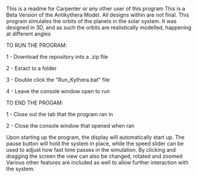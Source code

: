 This is a readme for Carpenter or any other user of this program This is a Beta Version of the Antikythera Model. All designs within are not final. This program simulates the orbits of the planets in the solar system. It was designed in 3D, and as such the orbits are realistically modelled, happening at different angles

TO RUN THE PROGRAM:

1 - Download the repository into a .zip file

2 - Exract to a folder

3 - Double click the "Run_Kythera.bat" file

4 - Leave the console window open to run

TO END THE PROGAM:

1 - Close out the tab that the program ran in

2 - Close the console window that opened when ran

Upon starting up the program, the display will automatically start up. The pause button will hold the system in place, while the speed slider can be used to adjust how fast time passes in the simulation. By clicking and dragging the screen the view can also be changed, rotated and zoomed Various other features are included as well to allow further interaction with the system.
